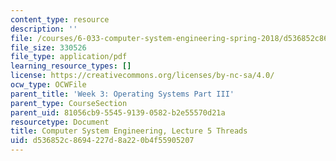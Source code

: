 ```yaml
---
content_type: resource
description: ''
file: /courses/6-033-computer-system-engineering-spring-2018/d536852c8694227d8a220b4f55905207_MIT6_033S18lec5.pdf
file_size: 330526
file_type: application/pdf
learning_resource_types: []
license: https://creativecommons.org/licenses/by-nc-sa/4.0/
ocw_type: OCWFile
parent_title: 'Week 3: Operating Systems Part III'
parent_type: CourseSection
parent_uid: 81056cb9-5545-9139-0582-b2e55570d21a
resourcetype: Document
title: Computer System Engineering, Lecture 5 Threads
uid: d536852c-8694-227d-8a22-0b4f55905207
---
```

